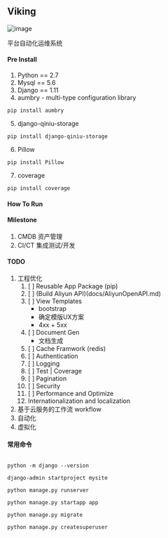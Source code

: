 ## Viking

![image](http://on7nqcxcq.bkt.clouddn.com/vikings_1200_630.png?imageView2/2/w/100/h/100)

平台自动化运维系统

#### Pre Install
1. Python == 2.7
2. Mysql == 5.6
3. Django == 1.11
4. aumbry - multi-type configuration library
```
pip install aumbry
```
5. django-qiniu-storage
```
pip install django-qiniu-storage
```
6. Pillow
```
pip install Pillow
```
7. coverage
```
pip install coverage
```

#### How To Run 

#### Milestone 
1. CMDB 资产管理
2. CI/CT 集成测试/开发

#### TODO
1. 工程优化
    1. [ ] Reusable App Package (pip)
    2. [ ] (Build Aliyun API)(docs/AliyunOpenAPI.md)    
    3. [ ] View Templates
        - bootstrap 
        - 确定模版UX方案
        - 4xx + 5xx
    4. [ ] Document Gen
        - 文档生成
    5. [ ] Cache Framwork (redis) 
    6. [ ] Authentication
    7. [ ] Logging
    8. [ ] Test | Coverage
    9. [ ] Pagination
    10. [ ] Security
    11. [ ] Performance and Optimize
    12. Internationalization and localization
2. 基于云服务的工作流 workflow
3. 自动化
4. 虚拟化

#### 常用命令
```

python -m django --version

django-admin startproject mysite

python manage.py runserver

python manage.py startapp app

python manage.py migrate

python manage.py createsuperuser

```

